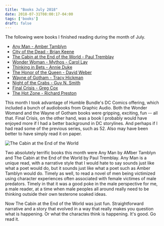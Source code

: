```yaml
---
title: "Books July 2018"
date: 2018-07-31T08:00:17-04:00
tags: ['books']
draft: false
---
```


The following were books I finished reading during the month of July.

* [Any Man - Amber Tamblyn](https://www.amazon.com/Any-Man-Novel-Amber-Tamblyn-ebook/dp/B071DSP241/ref=sr_1_1?s=digital-text&ie=UTF8&qid=1530796779&sr=1-1&keywords=any+man)
* [City of the Dead - Brian Keene](https://www.amazon.com/City-Dead-Preferred-Brian-Keene-ebook/dp/B00H3REZYA/ref=sr_1_3?ie=UTF8&qid=1530796738&sr=8-3&keywords=city+of+the+dead)
* [The Cabin at the End of the World - Paul Tremblay](https://www.amazon.com/Cabin-End-World-Novel-ebook/dp/B074DTFY26/ref=sr_1_1?ie=UTF8&qid=1531238743&sr=8-1&keywords=cabin+at+the+end+of+the+world)
* [Wonder Woman - Mythos - Carol Lay](https://www.amazon.com/Wonder-Woman-Mythos-Justice-America/dp/0743417119/ref=sr_1_1?s=books&ie=UTF8&qid=1531238719&sr=1-1&keywords=wonder+woman+mythos)
* [Thinking in Bets - Annie Duke](https://www.amazon.com/Thinking-Bets-Making-Smarter-Decisions-ebook/dp/B074DG9LQF/ref=sr_1_1?s=books&ie=UTF8&qid=1531336785&sr=1-1&keywords=thinking+in+bets)
* [The Honor of the Queen - David Weber](https://www.amazon.com/gp/product/B00BBIAB0Y/ref=dbs_a_def_rwt_bibl_vppi_i20)
* [Wayne of Gotham - Tracy Hickman](https://www.amazon.com/gp/product/B005C6L2HW/ref=dbs_a_def_rwt_hsch_vapi_tkin_p2_i7)
* [Night of the Crabs - Guy N. Smith](https://www.amazon.com/gp/product/B004U7V2P6/ref=dbs_a_def_rwt_bibl_vppi_i0)
* [Final Crisis - Greg Cox](https://www.amazon.com/Final-Crisis-Greg-Cox/dp/193700709X/ref=sr_1_3?ie=UTF8&qid=1532350404&sr=8-3&keywords=final+crisis)
* [The Hot Zone - Richard Preston](https://www.amazon.com/gp/product/0385479565/ref=dbs_a_def_rwt_bibl_vppi_i0)

This month I took advantage of Humble Bundle's DC Comics offering, which included a bunch of audiobooks from Graphic Audio. Both the Wonder Womand and the Wayne of Gotham books were gripping, exciting, fun -- all that. Final Crisis, on the other hand, was a book I probably would have enjoyed more if I had a better background in DC storylines. And perhaps if I had read some of the previous series, such as 52. Also may have been better to have simply read it on paper.

![The Cabin at the End of the World](/images/cabincover.jpg)

Two absolutely terrific books this month were Any Man by AMber Tamblyn and The Cabin at the End of the World by Paul Tremblay. Any Man is a unique read, with a narrative style that I would hate to say sounds just like what a poet would do, but it sounds just like what a poet such as Amber Tamblyn would do. Timely as well, to read a novel of men being victimized using character experiences often associated with female victimes of male predators. Timely in that it was a good poke in the male perspective for me, a male reader, at a time when male peoples all around really need to be thinking outside their own testerone soaked ideas.

Now The Cabin at the End of the World was just fun. Straightforward narrative and a story that evolved in a way that really makes you question what is happening. Or what the charactes think is happening. It's good. Go read it.




